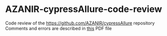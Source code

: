 # AZANIR-cypressAllure-code-review
Code review of the https://github.com/AZANIR/cypressAllure repository  
Comments and errors are described in [this](https://github.com/KaHDaPaIII/AZANIR-cypressAllure-code-review/blob/main/The%20AZANIR-cypressAllure%20code%20review.pdf) PDF file  
